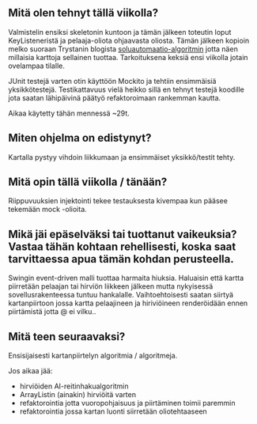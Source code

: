 ## Mitä olen tehnyt tällä viikolla?

Valmistelin ensiksi skeletonin kuntoon ja tämän jälkeen toteutin loput KeyListeneristä ja pelaaja-oliota ohjaavasta oliosta. Tämän jälkeen kopioin melko suoraan Trystanin blogista [soluautomaatio-algoritmin](http://trystans.blogspot.com.br/2011/08/roguelike-tutorial-03-scrolling-through.html) jotta näen millaisia karttoja sellainen tuottaa. Tarkoituksena keksiä ensi viikolla jotain ovelampaa tilalle.

JUnit testejä varten otin käyttöön Mockito ja tehtiin ensimmäisiä yksikkötestejä. Testikattavuus vielä heikko sillä en tehnyt testejä koodille jota saatan lähipäivinä päätyö refaktoroimaan rankemman kautta.

Aikaa käytetty tähän mennessä ~29t.


## Miten ohjelma on edistynyt?

Kartalla pystyy vihdoin liikkumaan ja ensimmäiset yksikkö/testit tehty. 


## Mitä opin tällä viikolla / tänään?

Riippuvuuksien injektointi tekee testauksesta kivempaa kun pääsee tekemään mock -olioita.


## Mikä jäi epäselväksi tai tuottanut vaikeuksia? Vastaa tähän kohtaan rehellisesti, koska saat tarvittaessa apua tämän kohdan perusteella.

Swingin event-driven malli tuottaa harmaita hiuksia. Haluaisin että kartta piirretään pelaajan tai hirviön liikkeen jälkeen mutta nykyisessä sovellusrakenteessa tuntuu hankalalle. Vaihtoehtoisesti saatan siirtyä kartanpiirtoon jossa kartta pelaajineen ja hiriviöineen renderöidään ennen piirtämistä jotta @ ei vilku..


## Mitä teen seuraavaksi?

Ensisijaisesti kartanpiirtelyn algoritmia / algoritmeja.

Jos aikaa jää:

* hirviöiden AI-reitinhakualgoritmin
* ArrayListin (ainakin) hirviöitä varten
* refaktorointia jotta vuoropohjaisuus ja piirtäminen toimii paremmin
* refaktorointia jossa kartan luonti siirretään oliotehtaaseen  